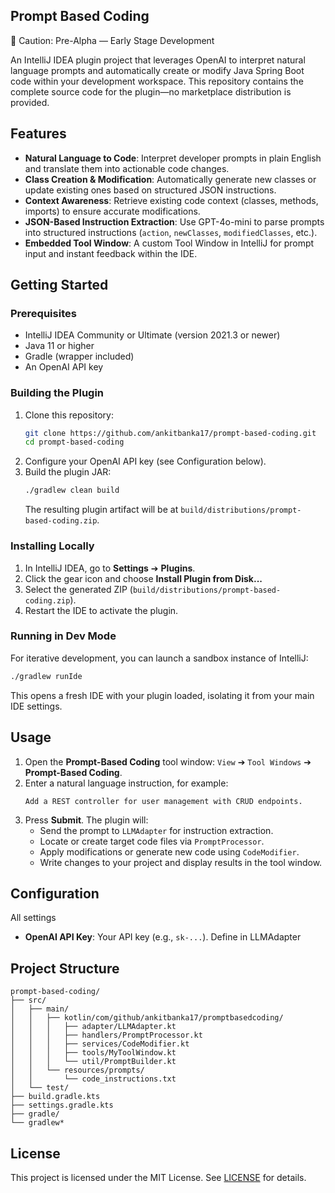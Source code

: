 ## Prompt Based Coding

🚧 Caution: Pre-Alpha — Early Stage Development


An IntelliJ IDEA plugin project that leverages OpenAI to interpret natural language prompts and automatically create or modify Java Spring Boot code within your development workspace. This repository contains the complete source code for the plugin—no marketplace distribution is provided.

## Features

- **Natural Language to Code**: Interpret developer prompts in plain English and translate them into actionable code changes.
- **Class Creation & Modification**: Automatically generate new classes or update existing ones based on structured JSON instructions.
- **Context Awareness**: Retrieve existing code context (classes, methods, imports) to ensure accurate modifications.
- **JSON-Based Instruction Extraction**: Use GPT-4o-mini to parse prompts into structured instructions (`action`, `newClasses`, `modifiedClasses`, etc.).
- **Embedded Tool Window**: A custom Tool Window in IntelliJ for prompt input and instant feedback within the IDE.

## Getting Started

### Prerequisites

- IntelliJ IDEA Community or Ultimate (version 2021.3 or newer)
- Java 11 or higher
- Gradle (wrapper included)
- An OpenAI API key

### Building the Plugin

1. Clone this repository:
   ```bash
   git clone https://github.com/ankitbanka17/prompt-based-coding.git
   cd prompt-based-coding
   ```
2. Configure your OpenAI API key (see Configuration below).
3. Build the plugin JAR:
   ```bash
   ./gradlew clean build
   ```
   The resulting plugin artifact will be at `build/distributions/prompt-based-coding.zip`.

### Installing Locally

1. In IntelliJ IDEA, go to **Settings** ➔ **Plugins**.
2. Click the gear icon and choose **Install Plugin from Disk...**
3. Select the generated ZIP (`build/distributions/prompt-based-coding.zip`).
4. Restart the IDE to activate the plugin.

### Running in Dev Mode

For iterative development, you can launch a sandbox instance of IntelliJ:
```bash
./gradlew runIde
```
This opens a fresh IDE with your plugin loaded, isolating it from your main IDE settings.

## Usage

1. Open the **Prompt-Based Coding** tool window: `View` ➔ `Tool Windows` ➔ **Prompt-Based Coding**.
2. Enter a natural language instruction, for example:
   ```text
   Add a REST controller for user management with CRUD endpoints.
   ```
3. Press **Submit**. The plugin will:
   - Send the prompt to `LLMAdapter` for instruction extraction.
   - Locate or create target code files via `PromptProcessor`.
   - Apply modifications or generate new code using `CodeModifier`.
   - Write changes to your project and display results in the tool window.

## Configuration

All settings 

- **OpenAI API Key**: Your API key (e.g., `sk-...`). Define in LLMAdapter
  

## Project Structure

```
prompt-based-coding/
├── src/
│   ├── main/
│   │   ├── kotlin/com/github/ankitbanka17/promptbasedcoding/
│   │   │   ├── adapter/LLMAdapter.kt
│   │   │   ├── handlers/PromptProcessor.kt
│   │   │   ├── services/CodeModifier.kt
│   │   │   ├── tools/MyToolWindow.kt
│   │   │   └── util/PromptBuilder.kt
│   │   └── resources/prompts/
│   │       └── code_instructions.txt
│   └── test/
├── build.gradle.kts
├── settings.gradle.kts
├── gradle/
└── gradlew*  
```


## License

This project is licensed under the MIT License. See [LICENSE](LICENSE) for details.

